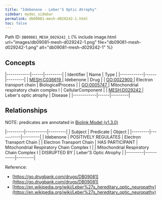 ```yaml
---
title: "Idebenone - Leber'S Optic Atrophy"
sidebar: mydoc_sidebar
permalink: db09081-mesh-d029242-1.html
toc: false 
---
```



Path ID: `DB09081_MESH_D029242_1`
{% include image.html url="images/db09081-mesh-d029242-1.png" file="db09081-mesh-d029242-1.png" alt="db09081-mesh-d029242-1" %}

## Concepts

|------------|------|---------|
| Identifier | Name | Type    |
|------------|------|---------|
| <a href="https://identifiers.org/MESH:C036619">MESH:C036619 </a> | Idebenone | Drug |
| <a href="https://identifiers.org/GO:0022900">GO:0022900 </a> | Electron transport chain | BiologicalProcess |
| <a href="https://identifiers.org/GO:0005747">GO:0005747 </a> | Mitochondrial respiratory chain complex I | CellularComponent |
| <a href="https://identifiers.org/MESH:D029242">MESH:D029242 </a> | Leber's optic atrophy | Disease |
|------------|------|---------|

## Relationships


NOTE: predicates are annotated in <a href="https://github.com/biolink/biolink-model/releases/tag/v1.3.0">Biolink Model (v1.3.0)</a>

|---------|-----------|---------|
| Subject | Predicate | Object  |
|---------|-----------|---------|
| Idebenone | POSITIVELY REGULATES | Electron Transport Chain |
| Electron Transport Chain | HAS PARTICIPANT | Mitochondrial Respiratory Chain Complex I |
| Mitochondrial Respiratory Chain Complex I | DISRUPTED BY | Leber'S Optic Atrophy |
|---------|-----------|---------|

Reference: 
  - [https://go.drugbank.com/drugs/DB09081](https://go.drugbank.com/drugs/DB09081)
  - [https://en.wikipedia.org/wiki/Leber%27s_hereditary_optic_neuropathy](https://en.wikipedia.org/wiki/Leber%27s_hereditary_optic_neuropathy)

